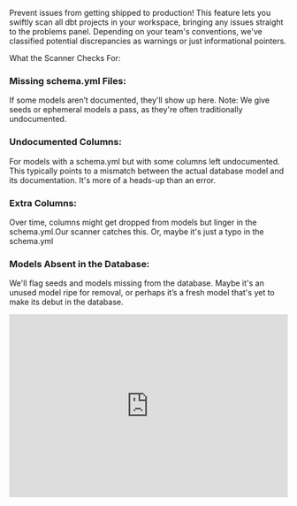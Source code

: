 Prevent issues from getting shipped to production! This feature lets you swiftly scan all dbt projects in your workspace, bringing any issues straight to the problems panel. Depending on your team's conventions, we've classified potential discrepancies as warnings or just informational pointers.

What the Scanner Checks For:

### Missing schema.yml Files:

If some models aren’t documented, they'll show up here.
Note: We give seeds or ephemeral models a pass, as they're often traditionally undocumented.

### Undocumented Columns:

For models with a schema.yml but with some columns left undocumented.
This typically points to a mismatch between the actual database model and its documentation. It's more of a heads-up than an error.

### Extra Columns:

Over time, columns might get dropped from models but linger in the schema.yml.Our scanner catches this. Or, maybe it's just a typo in the schema.yml

### Models Absent in the Database:

We'll flag seeds and models missing from the database.
Maybe it's an unused model ripe for removal, or perhaps it’s a fresh model that's yet to make its debut in the database.

<interactive demo of project health check>

<div style="position: relative; padding-bottom: calc(65.63414634146342% + 0px); height: 0;"><iframe src=https://app.supademo.com/embed/clo9cg9382ngfpe83jd8j74vy frameborder="0" webkitallowfullscreen="true" mozallowfullscreen="true" allowfullscreen style="position: absolute; top: 0; left: 0; width: 100%; height: 100%;"></iframe></div>
